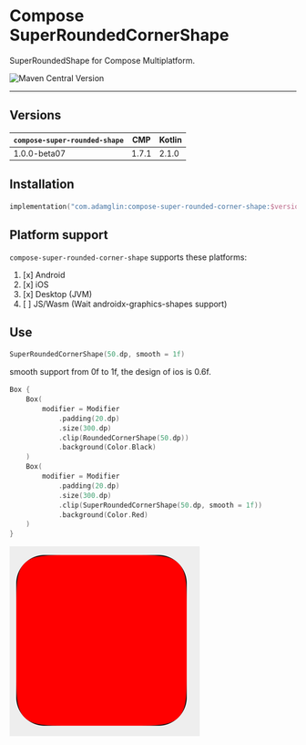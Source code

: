 # Compose SuperRoundedCornerShape

SuperRoundedShape for Compose Multiplatform.

![Maven Central Version](https://img.shields.io/maven-central/v/com.adamglin/compose-super-rounded-corner-shape)

---

## Versions

| `compose-super-rounded-shape` | CMP           | Kotlin |
|-------------------------------|---------------|--------|
| 1.0.0-beta07                  | 1.7.1         | 2.1.0  |


## Installation

```kts
implementation("com.adamglin:compose-super-rounded-corner-shape:$version")
```

## Platform support

`compose-super-rounded-corner-shape` supports these platforms:

1. [x] Android
2. [x] iOS
3. [x] Desktop (JVM)
4. [ ] JS/Wasm (Wait androidx-graphics-shapes support)

## Use
```kotlin
SuperRoundedCornerShape(50.dp, smooth = 1f)
```

smooth support from 0f to 1f, the design of ios is 0.6f.

```kotlin
Box {
    Box(
        modifier = Modifier
            .padding(20.dp)
            .size(300.dp)
            .clip(RoundedCornerShape(50.dp))
            .background(Color.Black)
    )
    Box(
        modifier = Modifier
            .padding(20.dp)
            .size(300.dp)
            .clip(SuperRoundedCornerShape(50.dp, smooth = 1f))
            .background(Color.Red)
    )
}
```

![img.png](docs/images/readme.png)